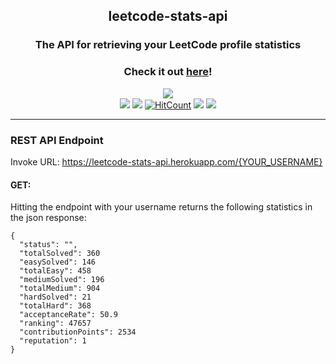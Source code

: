 <h2 align="center">leetcode-stats-api</h2>
<h3 align="center">The API for retrieving your LeetCode profile statistics</h3>

<h3 align="center">Check it out <a href="https://leetcode-stats-api.herokuapp.com/">here</a>!</h3>

<p align="center">
  <a href=https://forthebadge.com>
    <img src="https://forthebadge.com/images/badges/built-with-grammas-recipe.svg"></a>
  </br>
  <a href="https://leetcode-stats-api.herokuapp.com/">
    <img src="https://pyheroku-badge.herokuapp.com/?app=leetcode-stats-api"></a>
  <a href=https://travis-ci.com/JeremyTsaii/leetcode-stats-api>
    <img src="https://travis-ci.com/JeremyTsaii/leetcode-stats-api.svg?branch=master"></a>
  <a href=http://hits.dwyl.com/jeremytsaii/leetcode-stats-api>
    <img alt="HitCount" src=http://hits.dwyl.com/jeremytsaii/leetcode-stats-api.svg></a>
  <a href=https://github.com/dwyl/esta/issues>
    <img src="https://img.shields.io/badge/contributions-welcome-brightgreen.svg?style=flat"></a>
  <a href=https://opensource.org/licenses/MIT>
    <img src=https://img.shields.io/badge/License-MIT-yellow.svg></a>
</p>

***

### REST API Endpoint

Invoke URL: https://leetcode-stats-api.herokuapp.com/{YOUR_USERNAME}

#### GET:
Hitting the endpoint with your username returns the following statistics in the json response:
```
{
  "status": "",
  "totalSolved": 360
  "easySolved": 146
  "totalEasy": 458
  "mediumSolved": 196
  "totalMedium": 904
  "hardSolved": 21
  "totalHard": 368
  "acceptanceRate": 50.9
  "ranking": 47657
  "contributionPoints": 2534
  "reputation": 1
}
```

